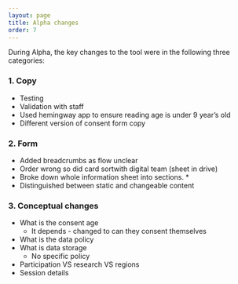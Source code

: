 ```yaml
---
layout: page
title: Alpha changes
order: 7
---
```


During Alpha, the key changes to the tool were in the following three categories:  
### 1. Copy
* Testing
* Validation with staff
* Used hemingway app to ensure reading age is under 9 year’s old
* Different version of consent form copy

### 2. Form

* Added breadcrumbs as flow unclear
* Order wrong so did card sortwith digital team (sheet in drive)
* Broke down whole information sheet into sections. * 
* Distinguished between static and changeable content

### 3. Conceptual changes
* What is the consent age
	* It depends - changed to can they consent themselves
* What is the data policy
* What is data storage 
	* No specific policy
* Participation VS research VS regions 
* Session details
